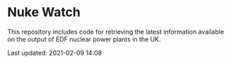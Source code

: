 # Nuke Watch

This repository includes code for retrieving the latest information available on the output of EDF nuclear power plants in the UK.

Last updated: 2021-02-09 14:08